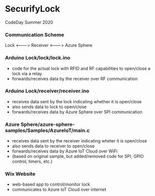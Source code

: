 # SecurifyLock
CodeDay Summer 2020

### Communication Scheme
Lock <---> Receiver <---> Azure Sphere

### Arduino Lock/lock/lock.ino
- code for the actual lock with RFID and RF capabilities to open/close a lock via a relay
- forwards/receives data by the receiver over RF communication

### Arduino Lock/receiver/receiver.ino
- receives data sent by the lock indicating whether it is open/close
- also sends data to lock to open/close
- forwards/receives data by Azure Sphere over SPI communication

### Azure Sphere/azure-sphere-samples/Samples/AzureIoT/main.c
- receives data sent by the receiver indicating wheter it is open/close
- also sends data to receiver to open/close
- forwards/receives data by Azure IoT Cloud over WiFi
- (based on original sample, but added/removed code for SPI, GPIO control, timers, etc.)

### Wix Website
- web-based app to control/monitor lock
- communicates to Azure IoT Cloud over internet